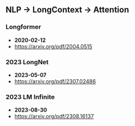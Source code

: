 ## NLP -> LongContext -> Attention


### Longformer
- **2020-02-12**
- https://arxiv.org/pdf/2004.0515
### 2023 LongNet
- **2023-05-07**
- https://arxiv.org/pdf/2307.02486
### 2023 LM Infinite
- **2023-08-30**
- https://arxiv.org/pdf/2308.16137